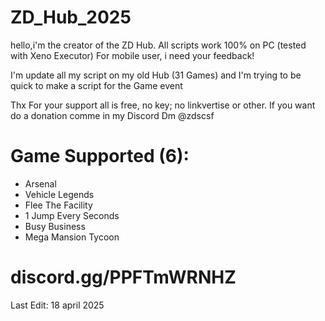 # ZD_Hub_2025

hello,i'm the creator of the ZD Hub.
All scripts work 100% on PC (tested with Xeno Executor)
For mobile user, i need your feedback!

I'm update all my script on my old Hub (31 Games) and I'm trying to be quick to make a script for the Game event

Thx For your support all is free, no key; no linkvertise or other.
If you want do a donation comme in my Discord Dm @zdscsf

# Game Supported (6):
- Arsenal
- Vehicle Legends
- Flee The Facility
- 1 Jump Every Seconds
- Busy Business
- Mega Mansion Tycoon

# discord.gg/PPFTmWRNHZ


Last Edit: 18 april 2025
